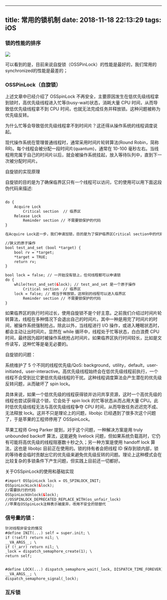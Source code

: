 
---
title: 常用的锁机制
date: 2018-11-18 22:13:29
tags: iOS
------


### 锁的性能的排序

![](http://images.bestswifter.com/lock_benchmark.png)

可以看到的是，目前来说自旋锁（OSSPinLock）的性能是最好的，我们常用的synchronized的性能是最差的；


### OSSPinLock（自旋锁）

上述文章中已经介绍了 OSSpinLock 不再安全，主要原因发生在低优先级线程拿到锁时，高优先级线程进入忙等(busy-wait)状态，消耗大量 CPU 时间，从而导致低优先级线程拿不到 CPU 时间，也就无法完成任务并释放锁。这种问题被称为优先级反转。

为什么忙等会导致低优先级线程拿不到时间片？这还得从操作系统的线程调度说起。

现代操作系统在管理普通线程时，通常采用时间片轮转算法(Round Robin，简称 RR)。每个线程会被分配一段时间片(quantum)，通常在 10-100 毫秒左右。当线程用完属于自己的时间片以后，就会被操作系统挂起，放入等待队列中，直到下一次被分配时间片。

自旋锁的实现原理

自旋锁的目的是为了确保临界区只有一个线程可以访问，它的使用可以用下面这段伪代码来描述:

``` xml

do {
    Acquire Lock
        Critical section  // 临界区
    Release Lock
        Reminder section // 不需要锁保护的代码
}

在Acquire Lock这一步，我们申请加锁，目的是为了保护临界区Critical section中的代码不会被多个线程执行， 自选锁实现的思路很简单，理论上来说只要定义一个全局的变量，用来表示锁的可用情况即可，伪代码如下

//狭义的原子操作
bool test_and_set (bool *target) {
    bool rv = *target;
    *target = TRUE;
    return rv;
}

bool lock = false; // 一开始没有锁上，任何线程都可以申请锁
do {
    while(test_and_set(&lock); // test_and_set 是一个原子操作
        Critical section  // 临界区
    lock = false; // 相当于释放锁，这样别的线程可以进入临界区
        Reminder section // 不需要锁保护的代码
}

```

如果临界区的执行时间过长，使用自旋锁不是个好主意。之前我们介绍过时间片轮转算法，线程在多种情况下会退出自己的时间片。其中一种是用完了时间片的时间，被操作系统强制抢占。除此以外，当线程进行 I/O 操作，或进入睡眠状态时，都会主动让出时间片。显然在 while 循环中，线程处于忙等状态，白白浪费 CPU 时间，最终因为超时被操作系统抢占时间片。如果临界区执行时间较长，比如是文件读写，这种忙等是毫无必要的。


自旋锁的问题：

系统维护了 5 个不同的线程优先级/QoS: background，utility，default，user-initiated，user-interactive。高优先级线程始终会在低优先级线程前执行，一个线程不会受到比它更低优先级线程的干扰。这种线程调度算法会产生潜在的优先级反转问题，从而破坏了 spin lock。

具体来说，如果一个低优先级的线程获得锁并访问共享资源，这时一个高优先级的线程也尝试获得这个锁，它会处于 spin lock 的忙等状态从而占用大量 CPU。此时低优先级线程无法与高优先级线程争夺 CPU 时间，从而导致任务迟迟完不成、无法释放 lock。这并不只是理论上的问题，libobjc 已经遇到了很多次这个问题了，于是苹果的工程师停用了 OSSpinLock。

苹果工程师 Greg Parker 提到，对于这个问题，一种解决方案是用 truly unbounded backoff 算法，这能避免 livelock 问题，但如果系统负载高时，它仍有可能将高优先级的线程阻塞数十秒之久；另一种方案是使用 handoff lock 算法，这也是 libobjc 目前正在使用的。锁的持有者会把线程 ID 保存到锁内部，锁的等待者会临时贡献出它的优先级来避免优先级反转的问题。理论上这种模式会在比较复杂的多锁条件下产生问题，但实践上目前还一切都好。

关于OSSpinLock的使用和基础实现

``` xml
#import OSSpinLock lock = OS_SPINLOCK_INIT;
OSSpinLockLock(&lock);
//需要执行的代码
OSSpinLockUnlock(&lock);
//OSSPINLOCK_DEPRECATED_REPLACE_WITH(os_unfair_lock)
//苹果在OSSpinLock注释表示被废弃，改用不安全的锁替代

```


### 信号量的锁：

``` xml
针对线程非安全的情况
#define INIT(...) self = super.init; \
if (!self) return nil; \
__VA_ARGS__; \
if (!_arr) return nil; \
_lock = dispatch_semaphore_create(1); \
return self;


#define LOCK(...) dispatch_semaphore_wait(_lock, DISPATCH_TIME_FOREVER); \
__VA_ARGS__; \
dispatch_semaphore_signal(_lock);

```


### 互斥锁



